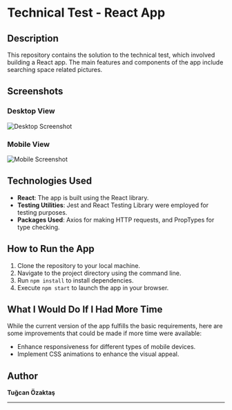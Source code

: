 # Technical Test - React App

## Description

This repository contains the solution to the technical test, which involved building a React app. The main features and components of the app include searching space related pictures.

## Screenshots

### Desktop View
![Desktop Screenshot](../../tech-test/Screenshot%20from%202024-01-03%2014-35-58.png)

### Mobile View
![Mobile Screenshot](../../tech-test/Screenshot%20from%202024-01-03%2014-34-56.png)

## Technologies Used

- **React**: The app is built using the React library.
- **Testing Utilities**: Jest and React Testing Library were employed for testing purposes.
- **Packages Used**: Axios for making HTTP requests, and PropTypes for type checking.

## How to Run the App

1. Clone the repository to your local machine.
2. Navigate to the project directory using the command line.
3. Run `npm install` to install dependencies.
4. Execute `npm start` to launch the app in your browser.

## What I Would Do If I Had More Time

While the current version of the app fulfills the basic requirements, here are some improvements that could be made if more time were available:

- Enhance responsiveness for different types of mobile devices.
- Implement CSS animations to enhance the visual appeal.

## Author

**Tuğcan Özaktaş**

---